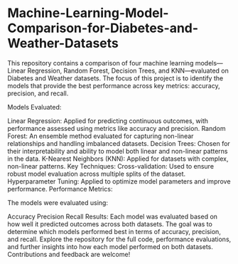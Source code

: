 # Machine-Learning-Model-Comparison-for-Diabetes-and-Weather-Datasets
This repository contains a comparison of four machine learning models—Linear Regression, Random Forest, Decision Trees, and KNN—evaluated on Diabetes and Weather datasets. The focus of this project is to identify the models that provide the best performance across key metrics: accuracy, precision, and recall.

Models Evaluated:

Linear Regression: Applied for predicting continuous outcomes, with performance assessed using metrics like accuracy and precision.
Random Forest: An ensemble method evaluated for capturing non-linear relationships and handling imbalanced datasets.
Decision Trees: Chosen for their interpretability and ability to model both linear and non-linear patterns in the data.
K-Nearest Neighbors (KNN): Applied for datasets with complex, non-linear patterns.
Key Techniques:
Cross-validation: Used to ensure robust model evaluation across multiple splits of the dataset.
Hyperparameter Tuning: Applied to optimize model parameters and improve performance.
Performance Metrics:

The models were evaluated using:

Accuracy
Precision
Recall
Results:
Each model was evaluated based on how well it predicted outcomes across both datasets. The goal was to determine which models performed best in terms of accuracy, precision, and recall.
Explore the repository for the full code, performance evaluations, and further insights into how each model performed on both datasets. Contributions and feedback are welcome!
